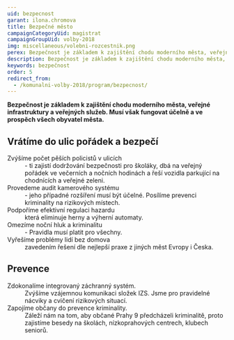 ```yaml
---
uid: bezpecnost
garant: ilona.chromova
title: Bezpečné město
campaignCategoryUid: magistrat
campaignGroupUid: volby-2018
img: miscellaneous/volebni-rozcestnik.png
perex: Bezpečnost je základem k zajištění chodu moderního města, veřejné infrastruktury a veřejných služeb. Musí však fungovat účelně a ve prospěch všech obyvatel města.
description: Bezpečnost je základem k zajištění chodu moderního města, veřejné infrastruktury a veřejných služeb. Musí však fungovat účelně a ve prospěch všech obyvatel města.
keywords: bezpečnost
order: 5
redirect_from:
  - /komunalni-volby-2018/program/bezpecnost/
---
```


**Bezpečnost je základem k zajištění chodu moderního města, veřejné infrastruktury a veřejných služeb. Musí však fungovat účelně a ve prospěch všech obyvatel města.**

## Vrátíme do ulic pořádek a bezpečí

<dl class="c-program-key-point-list">
    <dt>Zvýšíme počet pěších policistů v ulicích</dt>
	<dd>- ti zajistí dodržování bezpečnosti pro školáky, dbá na veřejný pořádek ve večerních a nočních hodinách a řeší vozidla parkující na chodnících a veřejné zeleni.</dd>
	<dt>Provedeme audit kamerového systému</dt>
	<dd>- jeho případné rozšíření musí být účelné. Posílíme prevenci kriminality na rizikových místech.</dd>
	<dt>Podpoříme efektivní regulaci hazardu</dt>
	<dd>která eliminuje herny a výherní automaty.</dd>
    <dt>Omezíme noční hluk a kriminalitu</dt>
	<dd>- Pravidla musí platit pro všechny.</dd>
    <dt>Vyřešíme problémy lidí bez domova</dt>
	<dd>zavedením řešení dle nejlepší praxe z jiných měst Evropy i Česka.</dd>
</dl>

## Prevence

<dl class="c-program-key-point-list">
    <dt>Zdokonalíme integrovaný záchranný systém.</dt>
    <dd>Zvýšíme vzájemnou komunikaci složek IZS. Jsme pro pravidelné nácviky a cvičení rizikových situací.</dd>
    <dt>Zapojíme občany do prevence kriminality.</dt>
    <dd>Záleží nám na tom, aby občané Prahy 9 předcházeli kriminalitě, proto zajistíme besedy na školách, nízkoprahových centrech, klubech seniorů.</dd>
</dl>